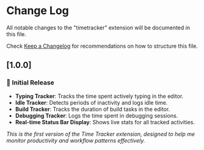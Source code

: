 # Change Log

All notable changes to the "timetracker" extension will be documented in this file.

Check [Keep a Changelog](http://keepachangelog.com/) for recommendations on how to structure this file.

## [1.0.0]
### 🎉 Initial Release
- **Typing Tracker**: Tracks the time spent actively typing in the editor.
- **Idle Tracker**: Detects periods of inactivity and logs idle time.
- **Build Tracker**: Tracks the duration of build tasks in the editor.
- **Debugging Tracker**: Logs the time spent in debugging sessions.
- **Real-time Status Bar Display**: Shows live stats for all tracked activities.


*This is the first version of the Time Tracker extension, designed to help me monitor productivity and workflow patterns effectively.*
